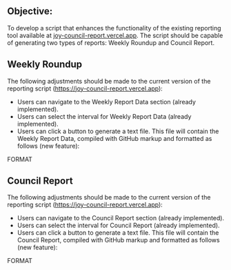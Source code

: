 ## Objective: 

To develop a script that enhances the functionality of the existing reporting tool available at [joy-council-report.vercel.app](https://joy-council-report.vercel.app). The script should be capable of generating two types of reports: Weekly Roundup and Council Report.


## Weekly Roundup

The following adjustments should be made to the current version of the reporting script (https://joy-council-report.vercel.app):

- Users can navigate to the Weekly Report Data section (already implemented).
- Users can select the interval for Weekly Report Data (already implemented).
- Users can click a button to generate a text file. This file will contain the Weekly Report Data, compiled with GitHub markup and formatted as follows (new feature):

FORMAT

## Council Report

The following adjustments should be made to the current version of the reporting script (https://joy-council-report.vercel.app):

- Users can navigate to the Council Report section (already implemented).
- Users can select the interval for Council Report (already implemented).
- Users can click a button to generate a text file. This file will contain the Council Report, compiled with GitHub markup and formatted as follows (new feature):

FORMAT
